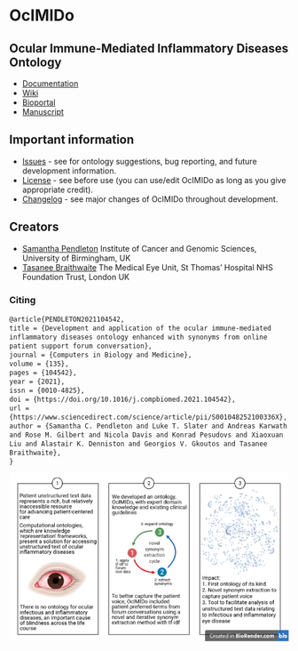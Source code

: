 # OcIMIDo

## Ocular Immune-Mediated Inflammatory Diseases Ontology

* [Documentation](https://sap218.github.io/ocimido/)
* [Wiki](https://sap218.github.io/ocimido/MIRO.md)
* [Bioportal](https://bioportal.bioontology.org/ontologies/OCIMIDO)
* [Manuscript](https://doi.org/10.1016/j.compbiomed.2021.104542)

## Important information

* [Issues](https://github.com/sap218/ocimido/issues) - see for ontology suggestions, bug reporting, and future development information.
* [License](https://sap218.github.io/ocimido/LICENSE.md) - see before use (you can use/edit OcIMIDo as long as you give appropriate credit).
* [Changelog](https://sap218.github.io/ocimido/CHANGELOG.md) - see major changes of OcIMIDo throughout development.


## Creators

* [Samantha Pendleton](https://twitter.com/sap218) Institute of Cancer and Genomic Sciences, University of Birmingham, UK
* [Tasanee Braithwaite](https://twitter.com/tasbraithwaite) The Medical Eye Unit, St Thomas’ Hospital NHS Foundation Trust, London UK

### Citing

```
@article{PENDLETON2021104542,
title = {Development and application of the ocular immune-mediated inflammatory diseases ontology enhanced with synonyms from online patient support forum conversation},
journal = {Computers in Biology and Medicine},
volume = {135},
pages = {104542},
year = {2021},
issn = {0010-4825},
doi = {https://doi.org/10.1016/j.compbiomed.2021.104542},
url = {https://www.sciencedirect.com/science/article/pii/S001048252100336X},
author = {Samantha C. Pendleton and Luke T. Slater and Andreas Karwath and Rose M. Gilbert and Nicola Davis and Konrad Pesudovs and Xiaoxuan Liu and Alastair K. Denniston and Georgios V. Gkoutos and Tasanee Braithwaite},
}
```

![graphical abstract](/docs/OCIMIDO_Graphical-Abstract_colour_2021.png)

